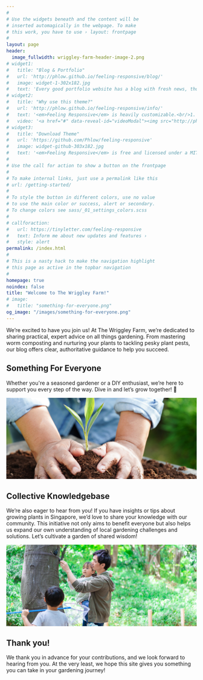 ```yaml
---
#
# Use the widgets beneath and the content will be
# inserted automagically in the webpage. To make
# this work, you have to use › layout: frontpage
#
layout: page
header:
  image_fullwidth: wriggley-farm-header-image-2.png
# widget1:
#   title: "Blog & Portfolio"
#   url: 'http://phlow.github.io/feeling-responsive/blog/'
#   image: widget-1-302x182.jpg
#   text: 'Every good portfolio website has a blog with fresh news, thoughts and develop&shy;ments of your activities. <em>Feeling Responsive</em> offers you a fully functional blog with an archive page to give readers a quick overview of all your posts.'
# widget2:
#   title: "Why use this theme?"
#   url: 'http://phlow.github.io/feeling-responsive/info/'
#   text: '<em>Feeling Responsive</em> is heavily customizable.<br/>1. Language-Support :)<br/>2. Optimized for speed and it&#39;s responsive.<br/>3. Built on <a href="http://foundation.zurb.com/">Foundation Framework</a>.<br/>4. Seven different Headers.<br/>5. Customizable navigation, footer,...'
#   video: '<a href="#" data-reveal-id="videoModal"><img src="http://phlow.github.io/feeling-responsive/images/start-video-feeling-responsive-302x182.jpg" width="302" height="182" alt=""/></a>'
# widget3:
#   title: "Download Theme"
#   url: 'https://github.com/Phlow/feeling-responsive'
#   image: widget-github-303x182.jpg
#   text: '<em>Feeling Responsive</em> is free and licensed under a MIT License. Make it your own and start building. The code is well-documented and explains you how it works.'
#
# Use the call for action to show a button on the frontpage
#
# To make internal links, just use a permalink like this
# url: /getting-started/
#
# To style the button in different colors, use no value
# to use the main color or success, alert or secondary.
# To change colors see sass/_01_settings_colors.scss
#
# callforaction:
#   url: https://tinyletter.com/feeling-responsive
#   text: Inform me about new updates and features ›
#   style: alert
permalink: /index.html
#
# This is a nasty hack to make the navigation highlight
# this page as active in the topbar navigation
#
homepage: true
noindex: false
title: "Welcome to The Wriggley Farm!"
# image:
#   title: "something-for-everyone.png"
og_image: "/images/something-for-everyone.png"
---
```


We’re excited to have you join us! At The Wriggley Farm, we’re dedicated to sharing practical, expert advice on all things gardening. From mastering worm composting and nurturing your plants to tackling pesky plant pests, our blog offers clear, authoritative guidance to help you succeed. 

## Something For Everyone

Whether you're a seasoned gardener or a DIY enthusiast, we’re here to support you every step of the way. Dive in and let’s grow together! 🌿

![Gardener packing the soil, to ensure firm growth](images/something-for-everyone.png)


## Collective Knowledgebase

We’re also eager to hear from you! If you have insights or tips about growing plants in Singapore, we’d love to share your knowledge with our community. This initiative not only aims to benefit everyone but also helps us expand our own understanding of local gardening challenges and solutions. Let’s cultivate a garden of shared wisdom!

![Family of garden lovers discussing on growing plants](images/collective-knowledgebake.png)


## Thank you!

We thank you in advance for your contributions, and we look forward to hearing from you. At the very least, we hope this site gives you something you can take in your gardening journey!

<!-- <div id="videoModal" class="reveal-modal large" data-reveal="">
  <div class="flex-video widescreen vimeo" style="display: block;">
    <iframe width="1280" height="720" src="https://www.youtube.com/embed/3b5zCFSmVvU" frameborder="0" allowfullscreen></iframe>
  </div>
  <a class="close-reveal-modal">&#215;</a>
</div> -->
